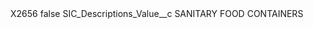 <?xml version="1.0" encoding="UTF-8"?>
<CustomMetadata xmlns="http://soap.sforce.com/2006/04/metadata" xmlns:xsi="http://www.w3.org/2001/XMLSchema-instance" xmlns:xsd="http://www.w3.org/2001/XMLSchema">
    <label>X2656</label>
    <protected>false</protected>
    <values>
        <field>SIC_Descriptions_Value__c</field>
        <value xsi:type="xsd:string">SANITARY FOOD CONTAINERS</value>
    </values>
</CustomMetadata>
